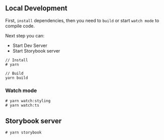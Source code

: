 ## Local Development

First, `install` dependencies, then you need to `build` or start `watch mode` to compile code.

Next step you can:

- Start Dev Server
- Start Storybook server

```
// Install
# yarn

// Build
yarn build

```

### Watch mode

```
# yarn watch:styling
# yarn watch:ts
```

## Storybook server

```
# yarn storybook
```

